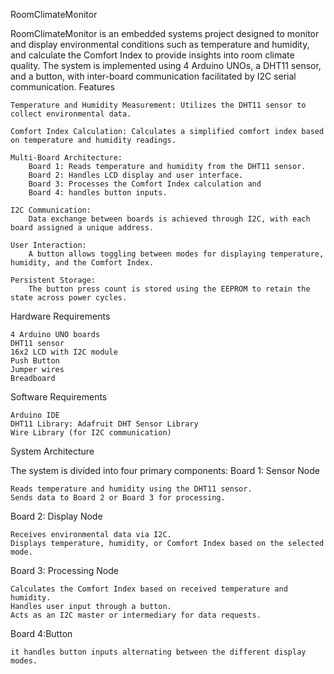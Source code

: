 RoomClimateMonitor

RoomClimateMonitor is an embedded systems project designed to monitor and display environmental conditions such as temperature and humidity, and calculate the Comfort Index to provide insights into room climate quality. The system is implemented using 4 Arduino UNOs, a DHT11 sensor, and a button, with inter-board communication facilitated by I2C serial communication.
Features

    Temperature and Humidity Measurement: Utilizes the DHT11 sensor to collect environmental data.

    Comfort Index Calculation: Calculates a simplified comfort index based on temperature and humidity readings.

    Multi-Board Architecture:
        Board 1: Reads temperature and humidity from the DHT11 sensor.
        Board 2: Handles LCD display and user interface.
        Board 3: Processes the Comfort Index calculation and 
        Board 4: handles button inputs.

    I2C Communication:
        Data exchange between boards is achieved through I2C, with each board assigned a unique address.

    User Interaction:
        A button allows toggling between modes for displaying temperature, humidity, and the Comfort Index.

    Persistent Storage:
        The button press count is stored using the EEPROM to retain the state across power cycles.

Hardware Requirements

    4 Arduino UNO boards
    DHT11 sensor
    16x2 LCD with I2C module
    Push Button
    Jumper wires
    Breadboard

Software Requirements

    Arduino IDE
    DHT11 Library: Adafruit DHT Sensor Library
    Wire Library (for I2C communication)

System Architecture

The system is divided into four primary components:
Board 1: Sensor Node

    Reads temperature and humidity using the DHT11 sensor.
    Sends data to Board 2 or Board 3 for processing.

Board 2: Display Node

    Receives environmental data via I2C.
    Displays temperature, humidity, or Comfort Index based on the selected mode.

Board 3: Processing Node

    Calculates the Comfort Index based on received temperature and humidity.
    Handles user input through a button.
    Acts as an I2C master or intermediary for data requests.

Board 4:Button 

    it handles button inputs alternating between the different display modes.
    
